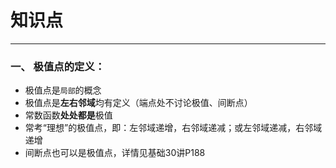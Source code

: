 # 知识点

---

### 一、 极值点的定义：

- 极值点是`局部`的概念
- 极值点是**左右邻域**均有定义（端点处不讨论极值、间断点）
- 常数函数**处处都是**极值
- 常考“理想”的极值点，即：左邻域递增，右邻域递减；或左邻域递减，右邻域递增
- 间断点也可以是极值点，详情见基础30讲P188